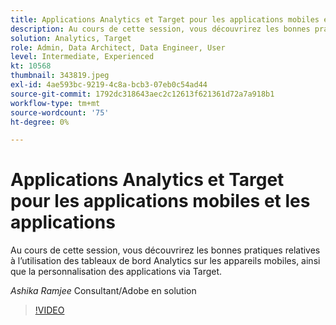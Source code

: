 ```yaml
---
title: Applications Analytics et Target pour les applications mobiles et les applications
description: Au cours de cette session, vous découvrirez les bonnes pratiques relatives à l’utilisation des tableaux de bord Analytics sur les appareils mobiles, ainsi que la personnalisation des applications via Target.
solution: Analytics, Target
role: Admin, Data Architect, Data Engineer, User
level: Intermediate, Experienced
kt: 10568
thumbnail: 343819.jpeg
exl-id: 4ae593bc-9219-4c8a-bcb3-07eb0c54ad44
source-git-commit: 1792dc318643aec2c12613f621361d72a7a918b1
workflow-type: tm+mt
source-wordcount: '75'
ht-degree: 0%

---
```


# Applications Analytics et Target pour les applications mobiles et les applications

Au cours de cette session, vous découvrirez les bonnes pratiques relatives à l’utilisation des tableaux de bord Analytics sur les appareils mobiles, ainsi que la personnalisation des applications via Target.

*Ashika Ramjee* Consultant/Adobe en solution

>[!VIDEO](https://video.tv.adobe.com/v/343819/?quality=12&learn=on)
